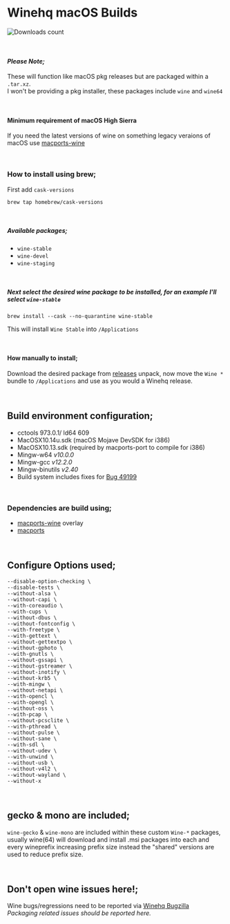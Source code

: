 # Winehq macOS Builds

![Downloads count](https://img.shields.io/github/downloads/gcenx/macOS_Wine_builds/total.svg)

<br>

#### _Please Note;_
These will function like macOS pkg releases but are packaged within a `.tar.xz`.\
I won't be providing a pkg installer, these packages include `wine` and `wine64`

<br>

#### Minimum requirement of macOS High Sierra
If you need the latest versions of wine on something legacy veraions of macOS use [macports-wine](https://github.com/Gcenx/macports-wine)

<br>

### How to install using brew;
First add `cask-versions`
```
brew tap homebrew/cask-versions
```

<br>

##### Available packages;
- `wine-stable`
- `wine-devel`
- `wine-staging`

<br>

##### Next select the desired wine package to be installed, for an example I'll select `wine-stable`
```
brew install --cask --no-quarantine wine-stable
```
This will install `Wine Stable` into `/Applications`

<br>

#### How manually to install;
Download the desired package from [releases](https://github.com/Gcenx/macOS_Wine_builds/releases) unpack, now move the `Wine *` bundle to `/Applications` and use as you would a Winehq release.

<br>

## Build environment configuration;
- cctools 973.0.1/ ld64 609
- MacOSX10.14u.sdk (macOS Mojave DevSDK for i386)
- MacOSX10.13.sdk (required by macports-port to compile for i386)
- Mingw-w64 _v10.0.0_
- Mingw-gcc _v12.2.0_
- Mingw-binutils _v2.40_
- Build system includes fixes for [Bug 49199](https://bugs.winehq.org/show_bug.cgi?id=49199)

<br>

### Dependencies are build using;
- [macports-wine](https://github.com/Gcenx/macports-wine) overlay
- [macports](https://www.macports.org/)

<br>

## Configure Options used;
```
--disable-option-checking \
--disable-tests \
--without-alsa \
--without-capi \
--with-coreaudio \
--with-cups \
--without-dbus \
--without-fontconfig \
--with-freetype \
--with-gettext \
--without-gettextpo \
--without-gphoto \
--with-gnutls \
--without-gssapi \
--without-gstreamer \
--without-inotify \
--without-krb5 \
--with-mingw \
--without-netapi \
--with-opencl \
--with-opengl \
--without-oss \
--with-pcap \
--without-pcsclite \
--with-pthread \
--without-pulse \
--without-sane \
--with-sdl \
--without-udev \
--with-unwind \
--without-usb \
--without-v4l2 \
--without-wayland \
--without-x
```

<br>

## gecko & mono are included;
`wine-gecko` & `wine-mono` are included within these custom `Wine-*` packages, usually wine(64) will download and install .msi packages into each and every wineprefix increasing prefix size instead the "shared" versions are used to reduce prefix size.

<br>

## Don't open wine issues here!;
Wine bugs/regressions need to be reported via [Winehq Bugzilla](https://bugs.winehq.org/)\
_Packaging related issues should be reported here._
